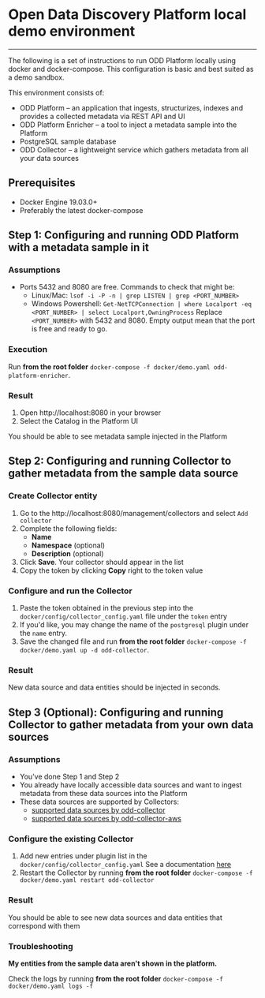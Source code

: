 # Open Data Discovery Platform local demo environment
* * *

The following is a set of instructions to run ODD Platform locally using docker and docker-compose. 
This configuration is basic and best suited as a demo sandbox.

This environment consists of:
* ODD Platform – an application that ingests, structurizes, indexes and provides a collected metadata via REST API and UI
* ODD Platform Enricher – a tool to inject a metadata sample into the Platform
* PostgreSQL sample database
* ODD Collector – a lightweight service which gathers metadata from all your data sources

## Prerequisites

* Docker Engine 19.03.0+
* Preferably the latest docker-compose

## Step 1: Configuring and running ODD Platform with a metadata sample in it

### Assumptions

* Ports 5432 and 8080 are free. Commands to check that might be:
    * Linux/Mac: `lsof -i -P -n | grep LISTEN | grep <PORT_NUMBER>`
    * Windows Powershell: `Get-NetTCPConnection | where Localport -eq <PORT_NUMBER> | select Localport,OwningProcess`
      Replace `<PORT_NUMBER>` with 5432 and 8080. Empty output mean that the port is free and ready to go.

### Execution

Run **from the root folder** `docker-compose -f docker/demo.yaml odd-platform-enricher`.

### Result

1. Open http://localhost:8080 in your browser
2. Select the Catalog in the Platform UI

You should be able to see metadata sample injected in the Platform

## Step 2: Configuring and running Collector to gather metadata from the sample data source

### Create Collector entity

1. Go to the http://localhost:8080/management/collectors and select `Add collector`
2. Complete the following fields:
    * **Name**
    * **Namespace** (optional)
    * **Description** (optional)
3. Click **Save**. Your collector should appear in the list
4. Copy the token by clicking **Copy** right to the token value

### Configure and run the Collector

1. Paste the token obtained in the previous step into the `docker/config/collector_config.yaml` file under the `token` entry
2. If you'd like, you may change the name of the `postgresql` plugin under the `name` entry.
3. Save the changed file and run **from the root folder** `docker-compose -f docker/demo.yaml up -d odd-collector`.

### Result

New data source and data entities should be injected in seconds.

## Step 3 (Optional): Configuring and running Collector to gather metadata from your own data sources

### Assumptions

* You've done Step 1 and Step 2
* You already have locally accessible data sources and want to ingest metadata from these data sources into the Platform
* These data sources are supported by Collectors:
    *  [supported data sources by odd-collector](https://github.com/opendatadiscovery/odd-collector/blob/main/README.md)
    *  [supported data sources by odd-collector-aws](https://github.com/opendatadiscovery/odd-collector-aws/blob/main/README.md)

### Configure the existing Collector

1. Add new entries under plugin list in the `docker/config/collector_config.yaml`
   See a documentation [here](https://github.com/opendatadiscovery/odd-collector/blob/main/README.md)
2. Restart the Collector by running **from the root folder** `docker-compose -f docker/demo.yaml restart odd-collector`

### Result

You should be able to see new data sources and data entities that correspond with them

### Troubleshooting

**My entities from the sample data aren't shown in the platform.**

Check the logs by running **from the root folder** `docker-compose -f docker/demo.yaml logs -f`